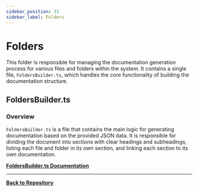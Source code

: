 ```yaml
---
sidebar_position: 33
sidebar_label: Folders
---
```


# Folders

This folder is responsible for managing the documentation generation process for various files and folders within the system. It contains a single file, `FoldersBuilder.ts`, which handles the core functionality of building the documentation structure.

## FoldersBuilder.ts

### Overview

`FoldersBuilder.ts` is a file that contains the main logic for generating documentation based on the provided JSON data. It is responsible for dividing the document into sections with clear headings and subheadings, listing each file and folder in its own section, and linking each section to its own documentation.

[**FoldersBuilder.ts Documentation**](FoldersBuilder.ts)

---

[**Back to Repository**](https://github.com/ingig/code-narrator/src/documentation/plugins/builders/Folders)